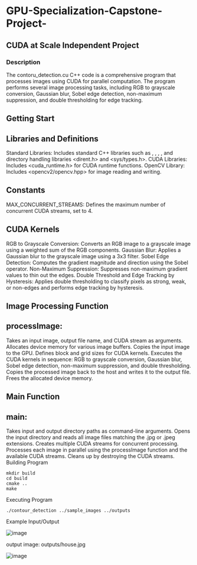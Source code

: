 # GPU-Specialization-Capstone-Project-
## CUDA at Scale Independent Project
### Description
The contoru_detection.cu C++ code is a comprehensive program that processes images using CUDA for parallel computation. The program performs several image processing tasks, including RGB to grayscale conversion, Gaussian blur, Sobel edge detection, non-maximum suppression, and double thresholding for edge tracking.

## Getting Start
## Libraries and Definitions
Standard Libraries: Includes standard C++ libraries such as , , , , and directory handling libraries <dirent.h> and <sys/types.h>.
CUDA Libraries: Includes <cuda_runtime.h> for CUDA runtime functions.
OpenCV Library: Includes <opencv2/opencv.hpp> for image reading and writing.
## Constants
MAX_CONCURRENT_STREAMS: Defines the maximum number of concurrent CUDA streams, set to 4.
## CUDA Kernels
RGB to Grayscale Conversion: Converts an RGB image to a grayscale image using a weighted sum of the RGB components.
Gaussian Blur: Applies a Gaussian blur to the grayscale image using a 3x3 filter.
Sobel Edge Detection: Computes the gradient magnitude and direction using the Sobel operator.
Non-Maximum Suppression: Suppresses non-maximum gradient values to thin out the edges.
Double Threshold and Edge Tracking by Hysteresis: Applies double thresholding to classify pixels as strong, weak, or non-edges and performs edge tracking by hysteresis.
## Image Processing Function
## processImage:
Takes an input image, output file name, and CUDA stream as arguments.
Allocates device memory for various image buffers.
Copies the input image to the GPU.
Defines block and grid sizes for CUDA kernels.
Executes the CUDA kernels in sequence: RGB to grayscale conversion, Gaussian blur, Sobel edge detection, non-maximum suppression, and double thresholding.
Copies the processed image back to the host and writes it to the output file.
Frees the allocated device memory.
## Main Function
## main:
Takes input and output directory paths as command-line arguments.
Opens the input directory and reads all image files matching the .jpg or .jpeg extensions.
Creates multiple CUDA streams for concurrent processing.
Processes each image in parallel using the processImage function and the available CUDA streams.
Cleans up by destroying the CUDA streams.
Building Program
```
mkdir build
cd build
cmake ..
make
```
Executing Program
```
./contour_detection ../sample_images ../outputs
```
Example Input/Output

![image](https://github.com/user-attachments/assets/6969a04a-2780-4acc-89c3-e94e6a15cb60)

output image: outputs/house.jpg

![image](https://github.com/user-attachments/assets/72255e73-0539-42ed-8132-c0d962206588)
